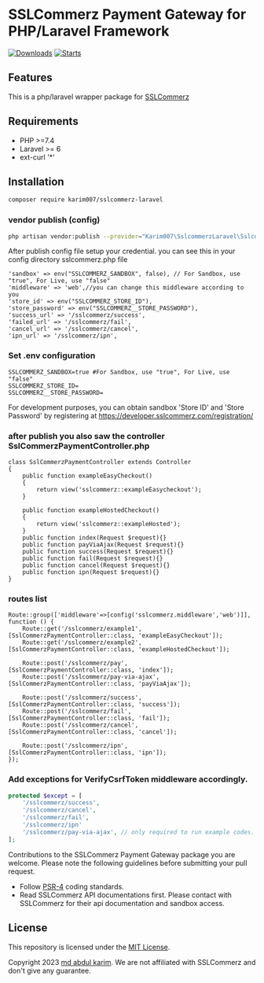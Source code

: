 # SSLCommerz Payment Gateway for PHP/Laravel Framework

[![Downloads](https://img.shields.io/packagist/dt/karim007/sslcommerz-laravel)](https://packagist.org/packages/karim007/sslcommerz-laravel)
[![Starts](https://img.shields.io/packagist/stars/karim007/sslcommerz-laravel)](https://packagist.org/packages/karim007/sslcommerz-laravel)

## Features

This is a php/laravel wrapper package for [SSLCommerz](https://sslcommerz.com)

## Requirements

- PHP >=7.4
- Laravel >= 6
- ext-curl '*'


## Installation

```bash
composer require karim007/sslcommerz-laravel
```

### vendor publish (config)

```bash
php artisan vendor:publish --provider="Karim007\SslcommerzLaravel\SslcommerzLaravelServiceProvider"
```

After publish config file setup your credential. you can see this in your config directory sslcommerz.php file

```
'sandbox' => env("SSLCOMMERZ_SANDBOX", false), // For Sandbox, use "true", For Live, use "false"
'middleware' => 'web',//you can change this middleware according to you
'store_id' => env("SSLCOMMERZ_STORE_ID"),
'store_password' => env("SSLCOMMERZ__STORE_PASSWORD"),
'success_url' => '/sslcommerz/success',
'failed_url' => '/sslcommerz/fail',
'cancel_url' => '/sslcommerz/cancel',
'ipn_url' => '/sslcommerz/ipn',
```

### Set .env configuration

```
SSLCOMMERZ_SANDBOX=true #For Sandbox, use "true", For Live, use "false"
SSLCOMMERZ_STORE_ID=
SSLCOMMERZ__STORE_PASSWORD=
```
For development purposes, you can obtain sandbox 'Store ID' and 'Store Password'
by registering at https://developer.sslcommerz.com/registration/

###  after publish you also saw the controller SslCommerzPaymentController.php
```
class SslCommerzPaymentController extends Controller
{
    public function exampleEasyCheckout()
    {
        return view('sslcommerz::exampleEasycheckout');
    }

    public function exampleHostedCheckout()
    {
        return view('sslcommerz::exampleHosted');
    }
    public function index(Request $request){}
    public function payViaAjax(Request $request){}
    public function success(Request $request){}
    public function fail(Request $request){}
    public function cancel(Request $request){}
    public function ipn(Request $request){}
}
```

### routes list
```
Route::group(['middleware'=>[config('sslcommerz.middleware','web')]], function () {
    Route::get('/sslcommerz/example1', [SslCommerzPaymentController::class, 'exampleEasyCheckout']);
    Route::get('/sslcommerz/example2', [SslCommerzPaymentController::class, 'exampleHostedCheckout']);

    Route::post('/sslcommerz/pay', [SslCommerzPaymentController::class, 'index']);
    Route::post('/sslcommerz/pay-via-ajax', [SslCommerzPaymentController::class, 'payViaAjax']);

    Route::post('/sslcommerz/success', [SslCommerzPaymentController::class, 'success']);
    Route::post('/sslcommerz/fail', [SslCommerzPaymentController::class, 'fail']);
    Route::post('/sslcommerz/cancel', [SslCommerzPaymentController::class, 'cancel']);

    Route::post('/sslcommerz/ipn', [SslCommerzPaymentController::class, 'ipn']);
});
```
### Add exceptions for VerifyCsrfToken middleware accordingly.
```php
protected $except = [
    '/sslcommerz/success',
    '/sslcommerz/cancel',
    '/sslcommerz/fail',
    '/sslcommerz/ipn'
    '/sslcommerz/pay-via-ajax', // only required to run example codes. Please see bellow.
];
```


Contributions to the SSLCommerz Payment Gateway package  you are welcome. Please note the following guidelines before submitting your pull
request.

- Follow [PSR-4](http://www.php-fig.org/psr/psr-4/) coding standards.
- Read SSLCommerz API documentations first. Please contact with SSLCommerz for their api documentation and sandbox access.

## License

This repository is licensed under the [MIT License](http://opensource.org/licenses/MIT).

Copyright 2023 [md abdul karim](https://github.com/karim-007). We are not affiliated with SSLCommerz and don't give any guarantee. 
